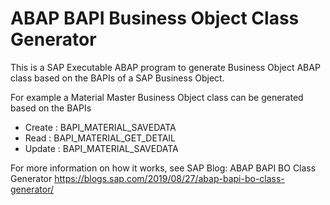 # ABAP BAPI Business Object Class Generator

This is a SAP Executable ABAP program to generate Business Object ABAP class based on the BAPIs of a SAP Business Object.

For example a Material Master Business Object class can be generated based on the BAPIs
- Create : BAPI_MATERIAL_SAVEDATA
- Read   : BAPI_MATERIAL_GET_DETAIL
- Update : BAPI_MATERIAL_SAVEDATA

For more information on how it works, see SAP Blog: ABAP BAPI BO Class Generator
https://blogs.sap.com/2019/08/27/abap-bapi-bo-class-generator/

